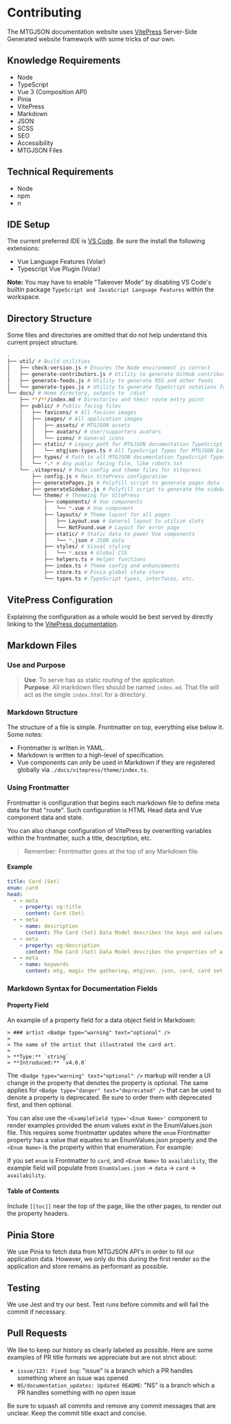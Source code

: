 # Contributing

The MTGJSON documentation website uses [VitePress](https://vitepress.vuejs.org/) Server-Side Generated website framework with some tricks of our own.

## Knowledge Requirements

- Node
- TypeScript
- Vue 3 (Composition API)
- Pinia
- VitePress
- Markdown
- JSON
- SCSS
- SEO
- Accessibility
- MTGJSON Files

## Technical Requirements

- Node
- npm
- n

## IDE Setup

The current preferred IDE is [VS Code](https://code.visualstudio.com/). Be sure the install the following extensions:

- Vue Language Features (Volar)
- Typescript Vue Plugin (Volar)

**Note:** You may have to enable "Takeover Mode" by disabling VS Code's builtin package `TypeScript and JavaScript Language Features` within the workspace.

## Directory Structure

Some files and directories are omitted that do not help understand this current project structure.

```sh
.
├── util/ # Build utilities
│   ├── check-version.js # Ensures the Node environment is correct
│   ├── generate-contributors.js # Utility to generate GitHub contributors JSON
│   ├── generate-feeds.js # Utility to generate RSS and other feeds
│   └── generate-types.js # Utility to generate TypeScript notations for documentation
└── docs/ # Home directory, outputs to `/dist`
    ├── **/**/index.md # Directories and their route entry point
    ├── public/ # Public facing files
    │   ├── favicons/ # All favicon images
    │   ├── images/ # All application images
    │   │   ├── assets/ # MTGJSON assets
    │   │   ├── avatars/ # User/supporters avatars
    │   │   └── icons/ # General icons
    │   ├── static/ # Legacy path for MTGJSON documentation TypeScript Types
    │   │   └── mtgjson-types.ts # All TypeScript Types for MTGJSON Data Models
    │   ├── types/ # Path to all MTGJSON documentation TypeScript Types
    │   └── *.* # Any public facing file, like robots.txt
    └── .vitepress/ # Main config and theme files for Vitepress
        ├── config.js # Main VitePress configuration
        ├── generatePages.js # Polyfill script to generate pages data for search
        ├── generateSidebar.js # Polyfill script to generate the sidebar heirarchy
        └── theme/ # Themeing for VitePress
            ├── components/ # Vue components
            │   └── *.vue # Vue component
            ├── layouts/ # Theme layout for all pages
            │   ├── Layout.vue # General layout to utilize slots
            │   └── NotFound.vue # Layout for error page
            ├── static/ # Static data to power Vue components
            │   └── *.json # JSON data
            ├── styles/ # Visual styling
            │   └── *.scss # Global CSS
            ├── helpers.ts # Helper functions
            ├── index.ts # Theme config and enhancements
            ├── store.ts # Pinia global state store
            └── types.ts # TypeScript types, interfaces, etc.
```

## VitePress Configuration

Explaining the configuration as a whole would be best served by directly linking to the [VitePress documentation](https://vitepress.vuejs.org/config/introduction.html).

## Markdown Files

### Use and Purpose

> **Use**: To serve has as static routing of the application.  
> **Purpose**: All markdown files should be named `index.md`. That file will act as the single `index.html` for a directory.

### Markdown Structure

The structure of a file is simple. Frontmatter on top, everything else below it. Some notes:

- Frontmatter is written in YAML.
- Markdown is written to a high-level of specification.
- Vue components can only be used in Markdown if they are registered globally via `./docs/vitepress/theme/index.ts`.

### Using Frontmatter

Frontmatter is configuration that begins each markdown file to define meta data for that "route". Such configuration is HTML Head data and Vue component data and state.

You can also change configuration of VitePress by overwriting variables within the frontmatter, such a title, description, etc.

> Remember: Frontmatter goes at the top of any Markdown file.

#### Example

```yaml
title: Card (Set)
enum: card
head:
  - - meta
    - property: og:title
      content: Card (Set)
  - - meta
    - name: description
      content: The Card (Set) Data Model describes the keys and calues of a single card in a set.
  - - meta
    - property: og:description
      content: The Card (Set) Data Model describes the properties of a single card in a set.
  - - meta
    - name: keywords
      content: mtg, magic the gathering, mtgjson, json, card, card set
```

### Markdown Syntax for Documentation Fields

#### Property Field

An example of a property field for a data object field in Markdown:

```
> ### artist <Badge type="warning" text="optional" />
>
> The name of the artist that illustrated the card art.  
>
> **Type:** `string`
> **Introduced:** `v4.0.0`
```

The `<Badge type="warning" text="optional" />` markup will render a UI change in the property that denotes the property is optional. The same applies for `<Badge type="danger" text="deprecated" />` that can be used to denote a property is deprecated. Be sure to order them with deprecated first, and then optional.

You can also use the `<ExampleField type='<Enum Name>'` component to render examples provided the enum values exist in the EnumValues.json file. This requires some frontmatter updates where the `enum` Frontmatter property has a value that equates to an EnumValues.json property and the `<Enum Name>` is the property within that enumeration. For example:

If you set `enum` is Frontmatter to `card`, and `<Enum Name>` to `availability`, the example field will populate from `EnumValues.json` -> `data` -> `card` -> `availability`.

#### Table of Contents

Include `[[toc]]` near the top of the page, like the other pages, to render out the property headers.

## Pinia Store

We use Pinia to fetch data from MTGJSON API's in order to fill our application data. However, we only do this during the first render so the application and store remains as performant as possible.

## Testing

We use Jest and try our best. Test runs before commits and will fail the commit if necessary.

## Pull Requests

We like to keep our history as clearly labeled as possible. Here are some examples of PR title formats we appreciate but are not strict about:

- `issue/123: Fixed bug`: "issue" is a branch which a PR handles something where an issue was opened
- `NS/documentation_updates: Updated README`: "NS" is a branch which a PR handles something with no open issue

Be sure to squash all commits and remove any commit messages that are unclear. Keep the commit title exact and concise.
